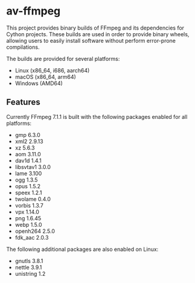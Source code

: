 # av-ffmpeg

This project provides binary builds of FFmpeg and its dependencies for Cython projects. These builds are used in order to provide binary wheels, allowing users to easily install software without perform error-prone compilations.

The builds are provided for several platforms:
 - Linux (x86\_64, i686, aarch64)
 - macOS (x86\_64, arm64)
 - Windows (AMD64)

## Features
Currently FFmpeg 7.1.1 is built with the following packages enabled for all platforms:

- gmp 6.3.0
- xml2 2.9.13
- xz 5.6.3
- aom 3.11.0
- dav1d 1.4.1
- libsvtav1 3.0.0
- lame 3.100
- ogg 1.3.5
- opus 1.5.2
- speex 1.2.1
- twolame 0.4.0
- vorbis 1.3.7
- vpx 1.14.0
- png 1.6.45
- webp 1.5.0
- openh264 2.5.0
- fdk\_aac 2.0.3

The following additional packages are also enabled on Linux:

- gnutls 3.8.1
- nettle 3.9.1
- unistring 1.2

